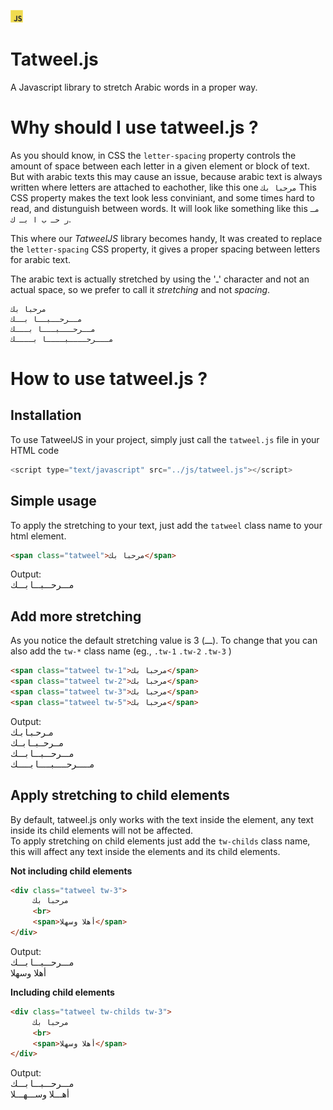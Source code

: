 <p align="left"> <a href="https://developer.mozilla.org/en-US/docs/Web/JavaScript" target="_blank" rel="noreferrer"> <img src="https://raw.githubusercontent.com/devicons/devicon/master/icons/javascript/javascript-original.svg" alt="javascript" width="20" height="20"/> </a> </p>

# Tatweel.js
A Javascript library to stretch Arabic words in a proper way.

# Why should I use tatweel.js ?
As you should know, in CSS the `letter-spacing` property controls the amount of space between each letter in a given element or block of text.
But with arabic texts this may cause an issue, because arabic text is always written where letters are attached to eachother, like this one ```مرحبا بك``` This CSS property makes the text look less conviniant, and some times hard to read, and distunguish between words. It will look like something like this ```مـ ر حـ ب ا بـ ك```.

This where our *TatweelJS* library becomes handy, It was created to replace the `letter-spacing` CSS property, it gives a proper spacing between letters for arabic text.

The arabic text is actually stretched by using the 'ـ' character and not an actual space, so we prefer to call it *stretching* and not *spacing*.
```
مرحبا بك
مــرحــبــا بــك 
مــرحـــبـــا بـــك
مـــرحــــبــــا بــــك
```

# How to use tatweel.js ?
## Installation
To use TatweelJS in your project, simply just call the `tatweel.js` file in your HTML code 
```js
<script type="text/javascript" src="../js/tatweel.js"></script>
```
## Simple usage
To apply the stretching to your text, just add the `tatweel` class name to your html element.
```html
<span class="tatweel">مرحبا بك</span>
```
Output:<br>مـــرحـــبـــا بـــك
## Add more stretching
As you notice the default stretching value is 3 (ـــ).
To change that you can also add the `tw-*` class name (eg., <code>.tw-1</code> <code>.tw-2</code> <code>.tw-3</code> )
```html
<span class="tatweel tw-1">مرحبا بك</span>
<span class="tatweel tw-2">مرحبا بك</span>
<span class="tatweel tw-3">مرحبا بك</span>
<span class="tatweel tw-5">مرحبا بك</span>
```
Output:<br>
مـرحـبـا بـك <br>
مــرحــبــا بــك <br>
مـــرحـــبـــا بـــك <br>
مـــــرحـــــبـــــا بـــــك <br>

## Apply stretching to child elements
By default, tatweel.js only works with the text inside the element, any text inside its child elements will not be affected.<br>
To apply stretching on child elements just add the `tw-childs` class name, this will affect any text inside the elements and its child elements.

**Not including child elements**
```html
<div class="tatweel tw-3">
     مرحبا بك
     <br>
     <span>أهلا وسهلا</span>
</div>
```
Output:<br>
مـــرحـــبـــا بـــك <br>
أهلا وسهلا

**Including child elements**
```html
<div class="tatweel tw-childs tw-3">
     مرحبا بك
     <br>
     <span>أهلا وسهلا</span>
</div>
```
Output:<br>
مـــرحـــبـــا بـــك <br>
أهـــلا وســـهـــلا